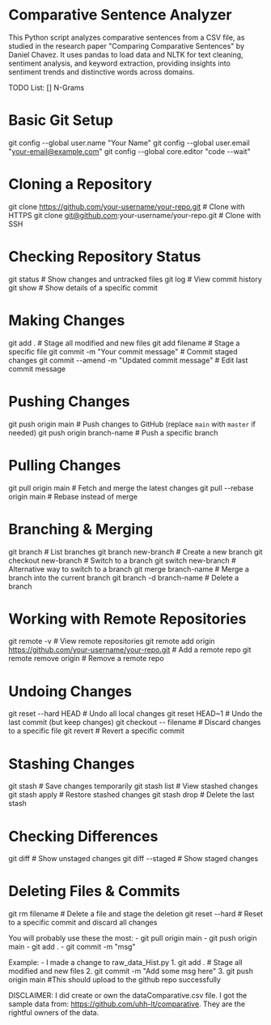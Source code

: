 # Comparative Sentence Analyzer
This Python script analyzes comparative sentences from a CSV file, as studied in the research paper "Comparing Comparative Sentences" by Daniel Chavez. It uses pandas to load data and NLTK for text cleaning, sentiment analysis, and keyword extraction, providing insights into sentiment trends and distinctive words across domains.


TODO List:
[] N-Grams

# Basic Git Setup
git config --global user.name "Your Name"
git config --global user.email "your-email@example.com"
git config --global core.editor "code --wait"

# Cloning a Repository
git clone https://github.com/your-username/your-repo.git  # Clone with HTTPS
git clone git@github.com:your-username/your-repo.git  # Clone with SSH

# Checking Repository Status
git status  # Show changes and untracked files
git log  # View commit history
git show <commit-hash>  # Show details of a specific commit

# Making Changes
git add .  # Stage all modified and new files
git add filename  # Stage a specific file
git commit -m "Your commit message"  # Commit staged changes
git commit --amend -m "Updated commit message"  # Edit last commit message

# Pushing Changes
git push origin main  # Push changes to GitHub (replace `main` with `master` if needed)
git push origin branch-name  # Push a specific branch

# Pulling Changes
git pull origin main  # Fetch and merge the latest changes
git pull --rebase origin main  # Rebase instead of merge

# Branching & Merging
git branch  # List branches
git branch new-branch  # Create a new branch
git checkout new-branch  # Switch to a branch
git switch new-branch  # Alternative way to switch to a branch
git merge branch-name  # Merge a branch into the current branch
git branch -d branch-name  # Delete a branch

# Working with Remote Repositories
git remote -v  # View remote repositories
git remote add origin https://github.com/your-username/your-repo.git  # Add a remote repo
git remote remove origin  # Remove a remote repo

# Undoing Changes
git reset --hard HEAD  # Undo all local changes
git reset HEAD~1  # Undo the last commit (but keep changes)
git checkout -- filename  # Discard changes to a specific file
git revert <commit-hash>  # Revert a specific commit

# Stashing Changes
git stash  # Save changes temporarily
git stash list  # View stashed changes
git stash apply  # Restore stashed changes
git stash drop  # Delete the last stash

# Checking Differences
git diff  # Show unstaged changes
git diff --staged  # Show staged changes

# Deleting Files & Commits
git rm filename  # Delete a file and stage the deletion
git reset --hard <commit-hash>  # Reset to a specific commit and discard all changes


You will probably use these the most:
    - git pull origin main
    - git push origin main
    - git add . 
    - git commit -m "msg"

Example:
    - I made a change to raw_data_Hist.py
    1. git add . # Stage all modified and new files
    2. git commit -m "Add some msg here"
    3. git push origin main #This should upload to the github repo successfully


DISCLAIMER: I did create or own the dataComparative.csv file. I got the sample data from: https://github.com/uhh-lt/comparative. They are the rightful owners of the data.